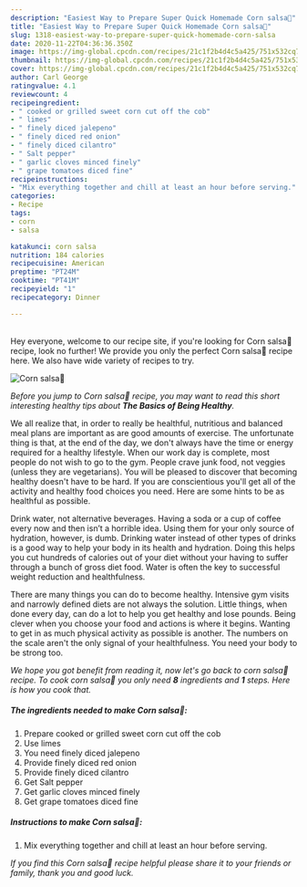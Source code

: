 ```yaml
---
description: "Easiest Way to Prepare Super Quick Homemade Corn salsa🌽"
title: "Easiest Way to Prepare Super Quick Homemade Corn salsa🌽"
slug: 1318-easiest-way-to-prepare-super-quick-homemade-corn-salsa
date: 2020-11-22T04:36:36.350Z
image: https://img-global.cpcdn.com/recipes/21c1f2b4d4c5a425/751x532cq70/corn-salsa🌽-recipe-main-photo.jpg
thumbnail: https://img-global.cpcdn.com/recipes/21c1f2b4d4c5a425/751x532cq70/corn-salsa🌽-recipe-main-photo.jpg
cover: https://img-global.cpcdn.com/recipes/21c1f2b4d4c5a425/751x532cq70/corn-salsa🌽-recipe-main-photo.jpg
author: Carl George
ratingvalue: 4.1
reviewcount: 4
recipeingredient:
- " cooked or grilled sweet corn cut off the cob"
- " limes"
- " finely diced jalepeno"
- " finely diced red onion"
- " finely diced cilantro"
- " Salt pepper"
- " garlic cloves minced finely"
- " grape tomatoes diced fine"
recipeinstructions:
- "Mix everything together and chill at least an hour before serving."
categories:
- Recipe
tags:
- corn
- salsa

katakunci: corn salsa 
nutrition: 184 calories
recipecuisine: American
preptime: "PT24M"
cooktime: "PT41M"
recipeyield: "1"
recipecategory: Dinner

---
```

<br>
Hey everyone, welcome to our recipe site, if you're looking for Corn salsa🌽 recipe, look no further! We provide you only the perfect Corn salsa🌽 recipe here. We also have wide variety of recipes to try.
<br>


![Corn salsa🌽](https://img-global.cpcdn.com/recipes/21c1f2b4d4c5a425/751x532cq70/corn-salsa🌽-recipe-main-photo.jpg)

<i>Before you jump to Corn salsa🌽 recipe, you may want to read this short interesting healthy tips about <strong>The Basics of Being Healthy</strong>.</i>

We all realize that, in order to really be healthful, nutritious and balanced meal plans are important as are good amounts of exercise. The unfortunate thing is that, at the end of the day, we don't always have the time or energy required for a healthy lifestyle. When our work day is complete, most people do not wish to go to the gym. People crave junk food, not veggies (unless they are vegetarians). You will be pleased to discover that becoming healthy doesn't have to be hard. If you are conscientious you'll get all of the activity and healthy food choices you need. Here are some hints to be as healthful as possible.

Drink water, not alternative beverages. Having a soda or a cup of coffee every now and then isn’t a horrible idea. Using them for your only source of hydration, however, is dumb. Drinking water instead of other types of drinks is a good way to help your body in its health and hydration. Doing this helps you cut hundreds of calories out of your diet without your having to suffer through a bunch of gross diet food. Water is often the key to successful weight reduction and healthfulness.

There are many things you can do to become healthy. Intensive gym visits and narrowly defined diets are not always the solution. Little things, when done every day, can do a lot to help you get healthy and lose pounds. Being clever when you choose your food and actions is where it begins. Wanting to get in as much physical activity as possible is another. The numbers on the scale aren't the only signal of your healthfulness. You need your body to be strong too. 


<i>We hope you got benefit from reading it, now let's go back to corn salsa🌽 recipe. To cook corn salsa🌽 you only need <strong>8</strong> ingredients and <strong>1</strong> steps. Here is how you cook that.
</i>

##### The ingredients needed to make Corn salsa🌽:

1. Prepare  cooked or grilled sweet corn cut off the cob
1. Use  limes
1. You need  finely diced jalepeno
1. Provide  finely diced red onion
1. Provide  finely diced cilantro
1. Get  Salt pepper
1. Get  garlic cloves minced finely
1. Get  grape tomatoes diced fine


##### Instructions to make Corn salsa🌽:

1. Mix everything together and chill at least an hour before serving.


<i>If you find this Corn salsa🌽 recipe helpful please share it to your friends or family, thank you and good luck.</i>
